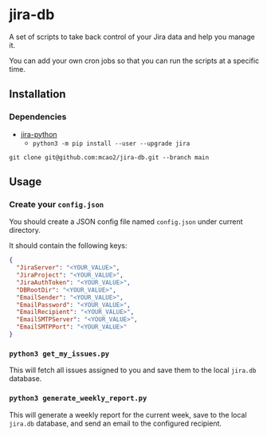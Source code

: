 # jira-db

A set of scripts to take back control of your Jira data and help you manage it.

You can add your own cron jobs so that you can run the scripts at a specific time.

## Installation

### Dependencies
- [jira-python](https://pypi.python.org/pypi/jira/)
  - `python3 -m pip install --user --upgrade jira`

```shell
git clone git@github.com:mcao2/jira-db.git --branch main
```

## Usage

### Create your `config.json`

You should create a JSON config file named `config.json` under current directory. 

It should contain the following keys:

```json
{
  "JiraServer": "<YOUR_VALUE>",
  "JiraProject": "<YOUR_VALUE>",
  "JiraAuthToken": "<YOUR_VALUE>",
  "DBRootDir": "<YOUR_VALUE>",
  "EmailSender": "<YOUR_VALUE>",
  "EmailPassword": "<YOUR_VALUE>",
  "EmailRecipient": "<YOUR_VALUE>",
  "EmailSMTPServer": "<YOUR_VALUE>",
  "EmailSMTPPort": "<YOUR_VALUE>"
}
```

### `python3 get_my_issues.py`

This will fetch all issues assigned to you and save them to the local `jira.db` database.

### `python3 generate_weekly_report.py`

This will generate a weekly report for the current week, save to the local `jira.db` database, and send an email to the configured recipient.
